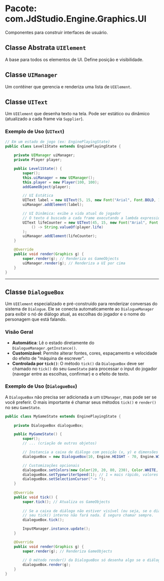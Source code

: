 # Pacote: com.JdStudio.Engine.Graphics.UI

Componentes para construir interfaces de usuário.

## Classe Abstrata `UIElement`

A base para todos os elementos de UI. Define posição e visibilidade.

## Classe `UIManager`

Um contêiner que gerencia e renderiza uma lista de `UIElement`.

## Classe `UIText`

Um `UIElement` que desenha texto na tela. Pode ser estático ou dinâmico (atualizado a cada frame via `Supplier`).

### Exemplo de Uso (`UIText`)

```java
// Em um estado de jogo (ex: EnginePlayingState)
public class Level1State extends EnginePlayingState {
    
    private UIManager uiManager;
    private Player player;

    public Level1State() {
        super();
        this.uiManager = new UIManager();
        this.player = new Player(100, 100);
        addGameObject(player);

        // UI Estática
        UIText label = new UIText(5, 15, new Font("Arial", Font.BOLD, 12), Color.WHITE, "VIDA:");
        uiManager.addElement(label);

        // UI Dinâmica: exibe a vida atual do jogador
        // O texto é buscado a cada frame executando a lambda expression
        UIText lifeCounter = new UIText(45, 15, new Font("Arial", Font.PLAIN, 12), Color.GREEN,
            () -> String.valueOf(player.life)
        );
        uiManager.addElement(lifeCounter);
    }

    @Override
    public void render(Graphics g) {
        super.render(g); // Renderiza os GameObjects
        uiManager.render(g); // Renderiza a UI por cima
    }
}
```

---

## Classe `DialogueBox`

Um `UIElement` especializado e pré-construído para renderizar conversas do sistema de `Dialogue`. Ele se conecta automaticamente ao `DialogueManager` para exibir o nó de diálogo atual, as escolhas do jogador e o nome do personagem que está falando.

### Visão Geral

-   **Automática**: Lê o estado diretamente do `DialogueManager.getInstance()`.
-   **Customizável**: Permite alterar fontes, cores, espaçamento e velocidade do efeito de "máquina de escrever".
-   **Controlada por `tick()`**: O método `tick()` da `DialogueBox` deve ser chamado no `tick()` do seu `GameState` para processar o input do jogador (navegar entre as escolhas, confirmar) e o efeito de texto.

### Exemplo de Uso (`DialogueBox`)

A `DialogueBox` não precisa ser adicionada a um `UIManager`, mas pode ser se você preferir. O mais importante é chamar seus métodos `tick()` e `render()` no seu `GameState`.

```java
public class MyGameState extends EnginePlayingState {
    
    private DialogueBox dialogueBox;

    public MyGameState() {
        super();
        // ... (criação de outros objetos)

        // Instancia a caixa de diálogo com posição (x, y) e dimensões (largura, altura)
        dialogueBox = new DialogueBox(10, Engine.HEIGHT - 70, Engine.WIDTH - 20, 60);

        // Customizações opcionais
        dialogueBox.setColors(new Color(20, 20, 80, 230), Color.WHITE, Color.YELLOW, Color.CYAN);
        dialogueBox.setTypewriterSpeed(1); // 1 = mais rápido, valores maiores = mais lento
        dialogueBox.setSelectionCursor("-> ");
    }
    
    @Override
    public void tick() {
        super.tick(); // Atualiza os GameObjects
        
        // Se a caixa de diálogo não estiver visível (ou seja, se o diálogo não estiver ativo),
        // seu tick() interno não fará nada. É seguro chamar sempre.
        dialogueBox.tick();

        InputManager.instance.update();
    }

    @Override
    public void render(Graphics g) {
        super.render(g); // Renderiza GameObjects
        
        // O método render() da DialogueBox só desenha algo se o diálogo estiver ativo.
        dialogueBox.render(g);
    }
}
```
